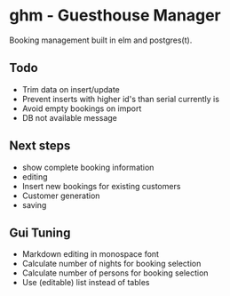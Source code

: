 ghm - Guesthouse Manager
========================

Booking management built in elm and postgres(t).

Todo
----

  * Trim data on insert/update
  * Prevent inserts with higher id's than serial currently is
  * Avoid empty bookings on import
  * DB not available message

Next steps
----------

  * show complete booking information
  * editing
  * Insert new bookings for existing customers
  * Customer generation
  * saving

Gui Tuning
----------

  * Markdown editing in monospace font
  * Calculate number of nights for booking selection
  * Calculate number of persons for booking selection
  * Use (editable) list instead of tables

